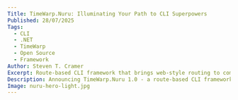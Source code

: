 ```yaml
---
Title: TimeWarp.Nuru: Illuminating Your Path to CLI Superpowers
Published: 28/07/2025
Tags: 
  - CLI
  - .NET
  - TimeWarp
  - Open Source
  - Framework
Author: Steven T. Cramer
Excerpt: Route-based CLI framework that brings web-style routing to command-line apps
Description: Announcing TimeWarp.Nuru 1.0 - a route-based CLI framework that illuminates your path to building powerful command-line applications with minimal boilerplate.
Image: nuru-hero-light.jpg
---
```


<?! Git "TimeWarpEngineering" "timewarp-nuru" "Documentation/Posts/Blogs/2025-07-28-nuru-cli-framework-launch.md" /?>